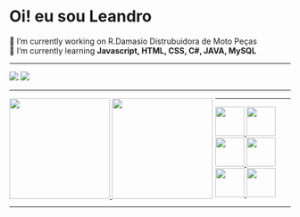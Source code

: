 ### <h1>Oi! eu sou Leandro</h1>

🔭 I’m currently working on R.Damasio Distrubuidora de Moto Peças <br>
🌱 I’m currently learning <strong>Javascript, HTML, CSS, C#, JAVA, MySQL</strong><hr>

<div>
<a href="mailto:lcostasantos1987@gmail.com"><img src="https://img.shields.io/badge/gmail-%23DD0031.svg?&style=for-the-badge&logo=gmail&logoColor=white"/></a>
<a href="www.linkedin.com/in/leandrocs12766189" target="_blank"><img src="https://img.shields.io/badge/LinkedIn-0077B5?style=for-the-badge&logo=linkedin&logoColor=white" /></a>
</div><hr>

<div style="float:left;margin-right:5px;">
  <a href="https://https://github.com/LCS87">
  <img height="180em" src="https://github-readme-stats.vercel.app/api?username=LCS87&show_icons=true&theme=github_dark&include_all_commits=true&count_private=true"/>
  <img height="180em" src="https://github-readme-stats.vercel.app/api/top-langs/?username=LCS87&layout=compact&langs_count=7&theme=github_dark"/>
  
</div><hr>

  <div>
    <img src="https://cdn.jsdelivr.net/gh/devicons/devicon/icons/javascript/javascript-original.svg" height="52". width="52."/>
    <img src="https://cdn.jsdelivr.net/gh/devicons/devicon/icons/css3/css3-original.svg" height="52". width="52."/>
    <img src="https://cdn.jsdelivr.net/gh/devicons/devicon/icons/html5/html5-original.svg" height="52". width="52."/>
    <img src="https://cdn.jsdelivr.net/gh/devicons/devicon/icons/java/java-original.svg" height="52". width="52."/>
    <img src="https://cdn.jsdelivr.net/gh/devicons/devicon/icons/csharp/csharp-original.svg" height="52". width="52."/>
    <img src="https://cdn.jsdelivr.net/gh/devicons/devicon/icons/mysql/mysql-original-wordmark.svg"  height="52". width="52." />
               
      
  </div><hr>
  
  
  
 
